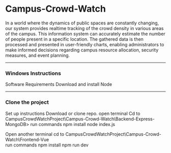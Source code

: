 ﻿# Campus-Crowd-Watch
In a world where the dynamics of public spaces are constantly changing, our system provides realtime tracking of the crowd density in various areas of the campus. This information system can
accurately estimate the number of people present in a specific location. The gathered data is then
processed and presented in user-friendly charts, enabling administrators to make informed decisions
regarding campus resource allocation, security measures, and event planning.

---

### Windows Instructions
Software Requirements
Download and install Node

---

### Clone the project
Set up instructions 
Download or clone repo.
open terminal
Cd to CampusCrowdWatchProject\Campus-Crowd-Watch\Backend-Express-MongoDB> 
run commands
npm install
node index.js

Open another terminal
cd to CampusCrowdWatchProject\Campus-Crowd-Watch\Frontend-Vue\
run commands
npm install 
npm run dev

